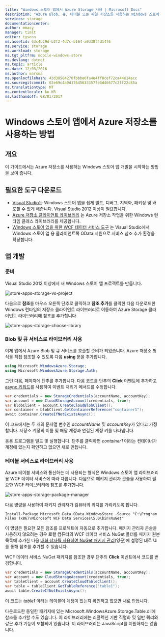 ```yaml
---
title: "Windows 스토어 앱에서 Azure Storage 사용 | Microsoft Docs"
description: "Azure Blob, 큐, 테이블 또는 파일 저장소를 사용하는 Windows 스토어 앱을 만드는 방법을 알아봅니다."
services: storage
documentationcenter: 
author: mmacy
manager: timlt
editor: tysonn
ms.assetid: 63c4b29d-b2f2-4d7c-b164-a0d38f4d14f6
ms.service: storage
ms.workload: storage
ms.tgt_pltfrm: mobile-windows-store
ms.devlang: dotnet
ms.topic: article
ms.date: 12/08/2016
ms.author: marsma
ms.openlocfilehash: 43d38584270fbbbe6fa4e4ff8cef72ca44e14acc
ms.sourcegitcommit: 02e69c4a9d17645633357fe3d46677c2ff22c85a
ms.translationtype: MT
ms.contentlocale: ko-KR
ms.lasthandoff: 08/03/2017
---
```

# <a name="how-to-use-azure-storage-in-windows-store-apps"></a>Windows 스토어 앱에서 Azure 저장소를 사용하는 방법
## <a name="overview"></a>개요
이 가이드에서는 Azure 저장소를 사용하는 Windows 스토어 앱 개발을 시작하는 방법을 보여 줍니다.

## <a name="download-required-tools"></a>필요한 도구 다운로드
* [Visual Studio](https://www.visualstudio.com/downloads/)는 Windows 스토어 앱을 쉽게 빌드, 디버그, 지역화, 패키징 및 배포할 수 있게 해줍니다. Visual Studio 2012 이상이 필요합니다.
* [Azure 저장소 클라이언트 라이브러리](https://www.nuget.org/packages/WindowsAzure.Storage) 는 Azure 저장소 작업을 위한 Windows 런타임 클래스 라이브러리를 제공합니다.
* [Windows 스토어 앱을 위한 WCF 데이터 서비스 도구](http://www.microsoft.com/download/details.aspx?id=30714) 는 Visual Studio에서 Windows 스토어 앱 용 클라이언트쪽 OData 지원으로 서비스 참조 추가 환경을 확장합니다.

## <a name="develop-apps"></a>앱 개발
### <a name="getting-ready"></a>준비
Visual Studio 2012 이상에서 새 Windows 스토어 앱 프로젝트를 만듭니다.

![store-apps-storage-vs-project][store-apps-storage-vs-project]

다음으로 **참조**를 마우스 오른쪽 단추로 클릭하고 **참조 추가**를 클릭한 다음 다운로드한 Windows 런타임의 저장소 클라이언트 라이브러리로 이동하여 Azure Storage 클라이언트 라이브러리에 참조를 추가합니다.

![store-apps-storage-choose-library][store-apps-storage-choose-library]

### <a name="using-the-library-with-the-blob-and-queue-services"></a>Blob 및 큐 서비스로 라이브러리 사용
이제 앱에서 Azure Blob 및 큐 서비스를 호출할 준비가 되었습니다. Azure 저장소 형식을 직접 참조할 수 있도록 다음 **using** 문을 추가합니다.

```csharp
using Microsoft.WindowsAzure.Storage;
using Microsoft.WindowsAzure.Storage.Auth;
```

그런 다음, 페이지에 단추를 추가합니다. 다음 코드를 단추의 **Click** 이벤트에 추가하고 [async 키워드](http://msdn.microsoft.com/library/vstudio/hh156513.aspx)를 사용하여 이벤트 처리기 메서드를 수정합니다.

```csharp
var credentials = new StorageCredentials(accountName, accountKey);
var account = new CloudStorageAccount(credentials, true);
var blobClient = account.CreateCloudBlobClient();
var container = blobClient.GetContainerReference("container1");
await container.CreateIfNotExistsAsync();
```

이 코드에서는 두 개의 문자열 변수인 *accountName* 및 *accountKey*가 있다고 가정합니다. 저장소 계정의 이름 및 해당 계정과 연결된 계정 키를 나타냅니다.

응용 프로그램을 빌드 및 실행합니다. 단추를 클릭하면 *container1* 이라는 컨테이너가 계정에 있는지 확인하고 없으면 새로 만듭니다.

### <a name="using-the-library-with-the-table-service"></a>테이블 서비스로 라이브러리 사용
Azure 테이블 서비스와 통신하는 데 사용되는 형식은 Windows 스토어 앱 라이브러리용 WCF 데이터 서비스에 따라 다릅니다. 다음으로 패키지 관리자 콘솔을 사용하여 필요한 WCF 라이브러리에 참조를 추가합니다.

![store-apps-storage-package-manager][store-apps-storage-package-manager]

다음 명령을 사용하여 패키지 관리자가 컴퓨터의 위치를 가리키도록 합니다.

    Install-Package Microsoft.Data.OData.WindowsStore -Source "C:\Program Files (x86)\Microsoft WCF Data Services\5.0\bin\NuGet"

이 명령은 필요한 모든 참조를 프로젝트에 자동으로 추가합니다. 패키지 관리자 콘솔을 사용하지 않으려는 경우 로컬 컴퓨터의 WCF 데이터 서비스 NuGet 폴더를 패키지 원본 목록에 추가한 다음 [대화 상자를 사용하여 NuGet 패키지 관리](http://docs.nuget.org/docs/start-here/Managing-NuGet-Packages-Using-The-Dialog)(영문)에 설명된 대로 UI를 통해 참조를 추가할 수 있습니다.

WCF 데이터 서비스 NuGet 패키지를 참조한 경우 단추의 **Click** 이벤트에서 코드를 변경합니다.

```csharp
var credentials = new StorageCredentials(accountName, accountKey);
var account = new CloudStorageAccount(credentials, true);
var tableClient = account.CreateCloudTableClient();
var table = tableClient.GetTableReference("table1");
await table.CreateIfNotExistsAsync();
```

이 코드는 *table1* 이라는 테이블이 계정이 있는지 확인하고 없으면 새로 만듭니다.

다운로드한 동일한 패키지에 있는 Microsoft.WindowsAzure.Storage.Table.dll에 참조를 추가할 수도 있습니다. 이 라이브러리에는 리플렉션 기반 직렬화 및 일반 쿼리와 같은 추가 기능이 포함되어 있습니다. 이 라이브러리는 JavaScript를 지원하지는 않습니다.

[store-apps-storage-vs-project]: ./media/storage-use-store-apps/store-apps-storage-vs-project.png
[store-apps-storage-choose-library]: ./media/storage-use-store-apps/store-apps-storage-choose-library.png
[store-apps-storage-package-manager]: ./media/storage-use-store-apps/store-apps-storage-package-manager.png
